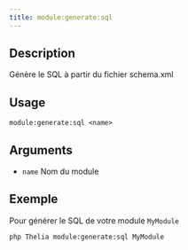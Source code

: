 ```yaml
---
title: module:generate:sql
---
```


## Description
Génère le SQL à partir du fichier schema.xml

## Usage
```shell
module:generate:sql <name>
```

## Arguments
- `name`                   Nom du module

## Exemple
Pour générer le SQL de votre module `MyModule`
```shell
php Thelia module:generate:sql MyModule
